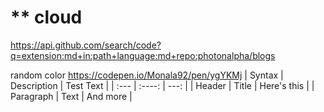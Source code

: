 # ** cloud
<https://api.github.com/search/code?q=extension:md+in:path+language:md+repo:photonalpha/blogs>

random color https://codepen.io/Monala92/pen/ygYKMj
| Syntax      | Description | Test Text     |
| :---        |    :----:   |          ---: |
| Header      | Title       | Here's this   |
| Paragraph   | Text        | And more      |